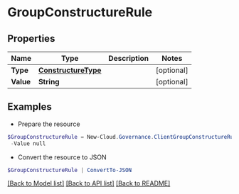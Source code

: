 # GroupConstructureRule
## Properties

Name | Type | Description | Notes
------------ | ------------- | ------------- | -------------
**Type** | [**ConstructureType**](ConstructureType.md) |  | [optional] 
**Value** | **String** |  | [optional] 

## Examples

- Prepare the resource
```powershell
$GroupConstructureRule = New-Cloud.Governance.ClientGroupConstructureRule  -Type null `
 -Value null
```

- Convert the resource to JSON
```powershell
$GroupConstructureRule | ConvertTo-JSON
```

[[Back to Model list]](../README.md#documentation-for-models) [[Back to API list]](../README.md#documentation-for-api-endpoints) [[Back to README]](../README.md)


